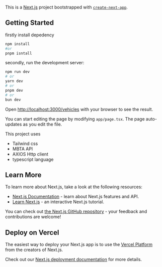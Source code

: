 This is a [Next.js](https://nextjs.org) project bootstrapped with [`create-next-app`](https://nextjs.org/docs/app/api-reference/cli/create-next-app).

## Getting Started
firstly install depedency
```bash
npm install
#or
pnpm isntall
```
secondly, run the development server:

```bash
npm run dev
# or
yarn dev
# or
pnpm dev
# or
bun dev
```

Open [http://localhost:3000/vehicles](http://localhost:3000/vehicles) with your browser to see the result.

You can start editing the page by modifying `app/page.tsx`. The page auto-updates as you edit the file.

This project uses 
- Tailwind css
- MBTA API
- AXIOS Http client
- typescript language

## Learn More

To learn more about Next.js, take a look at the following resources:

- [Next.js Documentation](https://nextjs.org/docs) - learn about Next.js features and API.
- [Learn Next.js](https://nextjs.org/learn) - an interactive Next.js tutorial.

You can check out [the Next.js GitHub repository](https://github.com/vercel/next.js) - your feedback and contributions are welcome!

## Deploy on Vercel

The easiest way to deploy your Next.js app is to use the [Vercel Platform](https://vercel.com/new?utm_medium=default-template&filter=next.js&utm_source=create-next-app&utm_campaign=create-next-app-readme) from the creators of Next.js.

Check out our [Next.js deployment documentation](https://nextjs.org/docs/app/building-your-application/deploying) for more details.
